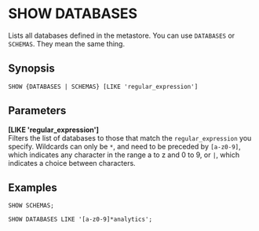 # SHOW DATABASES<a name="show-databases"></a>

Lists all databases defined in the metastore\. You can use `DATABASES` or `SCHEMAS`\. They mean the same thing\.

## Synopsis<a name="synopsis"></a>

```
SHOW {DATABASES | SCHEMAS} [LIKE 'regular_expression']
```

## Parameters<a name="parameters"></a>

**\[LIKE 'regular\_expression'\]**  
Filters the list of databases to those that match the `regular_expression` you specify\. Wildcards can only be `*`, and need to be preceded by `[a-z0-9]`, which indicates any character in the range a to z and 0 to 9, or `|`, which indicates a choice between characters\.

## Examples<a name="examples"></a>

```
SHOW SCHEMAS;
```

```
SHOW DATABASES LIKE '[a-z0-9]*analytics';
```